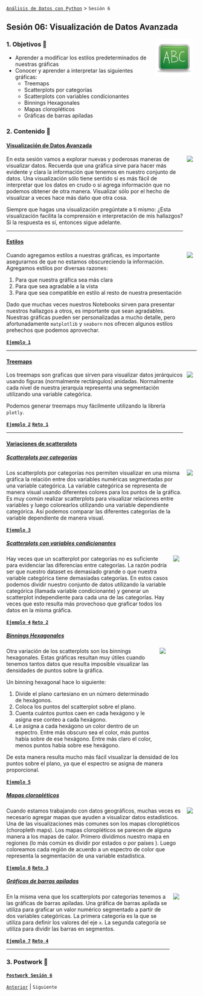 [`Análisis de Datos con Python`](../README.md) > `Sesión 6`

## Sesión 06: Visualización de Datos Avanzada

<img src="../imagenes/pizarron.png" align="right" height="100"  hspace="10">

### 1. Objetivos :dart:

- Aprender a modificar los estilos predeterminados de nuestras gráficas
- Conocer y aprender a interpretar las siguientes gráficas:
   - Treemaps
   - Scatterplots por categorías
   - Scatterplots con variables condicionantes
   - Binnings Hexagonales
   - Mapas cloropléticos
   - Gráficas de barras apiladas

### 2. Contenido :blue_book:

#### <ins>Visualización de Datos Avanzada</ins>
<img src="https://neilpatel.com/wp-content/uploads/2021/03/Data-Visualization_Featured-Image-1.png" align="right" height="250"  hspace="10">

En esta sesión vamos a explorar nuevas y poderosas maneras de visualizar datos. Recuerda que una gráfica sirve para hacer más evidente y clara la información que tenemos en nuestro conjunto de datos. Una visualización sólo tiene sentido si es más fácil de interpretar que los datos en crudo o si agrega información que no podemos obtener de otra manera. Visualizar sólo por el hecho de visualizar a veces hace más daño que otra cosa.

Siempre que hagas una visualización pregúntate a ti mismo: ¿Esta visualización facilita la comprensión e interpretación de mis hallazgos? Si la respuesta es sí, entonces sigue adelante.

---

#### <ins>Estilos</ins>
<img src="https://miro.medium.com/max/700/1*QBqtoKKoB1puh3siQ_lAvQ.png" align="right" height="250"  hspace="10">

Cuando agregamos estilos a nuestras gráficas, es importante asegurarnos de que no estamos obscureciendo la información. Agregamos estilos por diversas razones:

1. Para que nuestra gráfica sea más clara
2. Para que sea agradable a la vista
3. Para que sea compatible en estilo al resto de nuestra presentación

Dado que muchas veces nuestros Notebooks sirven para presentar nuestros hallazgos a otros, es importante que sean agradables. Nuestras gráficas pueden ser personalizadas a mucho detalle, pero afortunadamente `matplotlib` y `seaborn` nos ofrecen algunos estilos prehechos que podemos aprovechar.

> 

[**`Ejemplo 1`**](Ejemplo-01/estilos.ipynb)

---

#### <ins>Treemaps</ins>
<img src="http://static1.squarespace.com/static/55b6a6dce4b089e11621d3ed/t/5b168bf5aa4a99890c5940d4/1528204281864/Treemap-with-measure-name-labels.png?format=1500w" align="right" height="250"  hspace="10">

Los treemaps son graficas que sirven para visualizar datos jerárquicos usando figuras (normalmente rectángulos) anidadas. Normalmente cada nivel de nuestra jerarquía representa una segmentación utilizando una variable categórica.

Podemos generar treemaps muy fácilmente utilizando la librería `plotly`.

[**`Ejemplo 2`**](Ejemplo-02/treemaps.ipynb)
[**`Reto 1`**](Reto-01/treemaps.ipynb)

---

#### <ins>Variaciones de scatterplots</ins>

##### <ins>Scatterplots por categorías</ins>
<img src="https://www.r-graph-gallery.com/img/graph/274-map-a-variable-to-ggplot2-scatterplot.png" align="right" height="250"  hspace="10">

Los scatterplots por categorías nos permiten visualizar en una misma gráfica la relación entre dos variables numéricas segmentadas por una variable categórica. La variable categórica se representa de manera visual usando diferentes colores para los puntos de la gráfica. Es muy común realizar scatterplots para visualizar relaciones entre variables y luego colorearlos utilizando una variable dependiente categórica. Así podemos comparar las diferentes categorías de la variable dependiente de manera visual.

[**`Ejemplo 3`**](Ejemplo-03/scatterplots_por_categorias.ipynb)

##### <ins>Scatterplots con variables condicionantes</ins>
<img src="https://www.researchgate.net/publication/327601292/figure/fig5/AS:670044891643908@1536762559268/Scatter-plots-of-observed-and-predicted-drug-activity-area-for-four-drugs-in-CCLE-using.png" align="right" height="250"  hspace="10">

Hay veces que un scatterplot por categorías no es suficiente para evidenciar las diferencias entre categorías. La razón podría ser que nuestro dataset es demasiado grande o que nuestra variable categórica tiene demasiadas categorías. En estos casos podemos dividir nuestro conjunto de datos utilizando la variable categórica (llamada variable condicionante) y generar un scatterplot independiente para cada una de las categorías. Hay veces que esto resulta más provechoso que graficar todos los datos en la misma gráfica.

[**`Ejemplo 4`**](Ejemplo-04/scatterplots_con_variables_condicionantes.ipynb)
[**`Reto 2`**](Reto-02/variaciones_de_scatterplots.ipynb)

##### <ins>Binnings Hexagonales</ins>
<img src="https://datavizproject.com/wp-content/uploads/2016/06/DVP_1_100-92.png" align="right" height="250"  hspace="10">

Otra variación de los scatterplots son los binnings hexagonales. Estas gráficas resultan muy útiles cuando tenemos tantos datos que resulta imposible visualizar las densidades de puntos sobre la gráfica.

Un binning hexagonal hace lo siguiente:

1. Divide el plano cartesiano en un número determinado de hexágonos.
2. Coloca los puntos del scatterplot sobre el plano.
3. Cuenta cuántos puntos caen en cada hexágono y le asigna ese conteo a cada hexágono.
4. Le asigna a cada hexágono un color dentro de un espectro. Entre más obscuro sea el color, más puntos había sobre de ese hexágono. Entre más claro el color, menos puntos había sobre ese hexágono.

De esta manera resulta mucho más fácil visualizar la densidad de los puntos sobre el plano, ya que el espectro se asigna de manera proporcional.


[**`Ejemplo 5`**](Ejemplo-05/binnings_hexagonales.ipynb)

##### <ins>Mapas cloropléticos</ins>
<img src="https://i.stack.imgur.com/CTT1e.png" align="right" height="250"  hspace="10">

Cuando estamos trabajando con datos geográficos, muchas veces es necesario agregar mapas que ayuden a visualizar datos estadísticos. Una de las visualizaciones más comunes son los mapas cloropléticos (choropleth maps). Los mapas cloropléticos se parecen de alguna manera a los mapas de calor. Primero dividimos nuestro mapa en regiones (lo más común es dividir por estados o por países ). Luego coloreamos cada región de acuerdo a un espectro de color que representa la segmentación de una variable estadística.

[**`Ejemplo 6`**](Ejemplo-06/mapas_cloropleticos.ipynb)
[**`Reto 3`**](Reto-03/mapas_cloropleticos.ipynb)

##### <ins>Gráficas de barras apiladas</ins>
<img src="https://statisticsglobe.com/wp-content/uploads/2020/04/figure-1-stacked-ggplot2-bar-chart-in-R-programming-language.png" align="right" height="250"  hspace="10">

En la misma vena que los scatterplots por categorías tenemos a las gráficas de barras apiladas. Una gráfica de barras apilada se utiliza para graficar un valor numérico segmentado a partir de dos variables categóricas. La primera categoría es la que se utiliza para definir los valores del eje `x`. La segunda categoría se utiliza para dividir las barras en segmentos.


[**`Ejemplo 7`**](Ejemplo-07/graficas_de_barras_apiladas.ipynb)
[**`Reto 4`**](Reto-04/graficas_de_barras_apiladas.ipynb)

---

### 3. Postwork :memo:

[**`Postwork Sesión 6`**](Postwork/Readme.md)

[`Anterior`](../sesion05/README.md) | `Siguiente`
